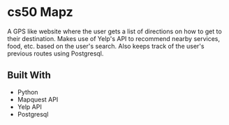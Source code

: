 # cs50 Mapz
A GPS like website where the user gets a list of directions on how to get to their destination. Makes use of Yelp's API to recommend nearby services, food, etc. based on the user's search. Also keeps track of the user's previous routes using Postgresql.

## Built With
- Python
- Mapquest API
- Yelp API
- Postgresql

